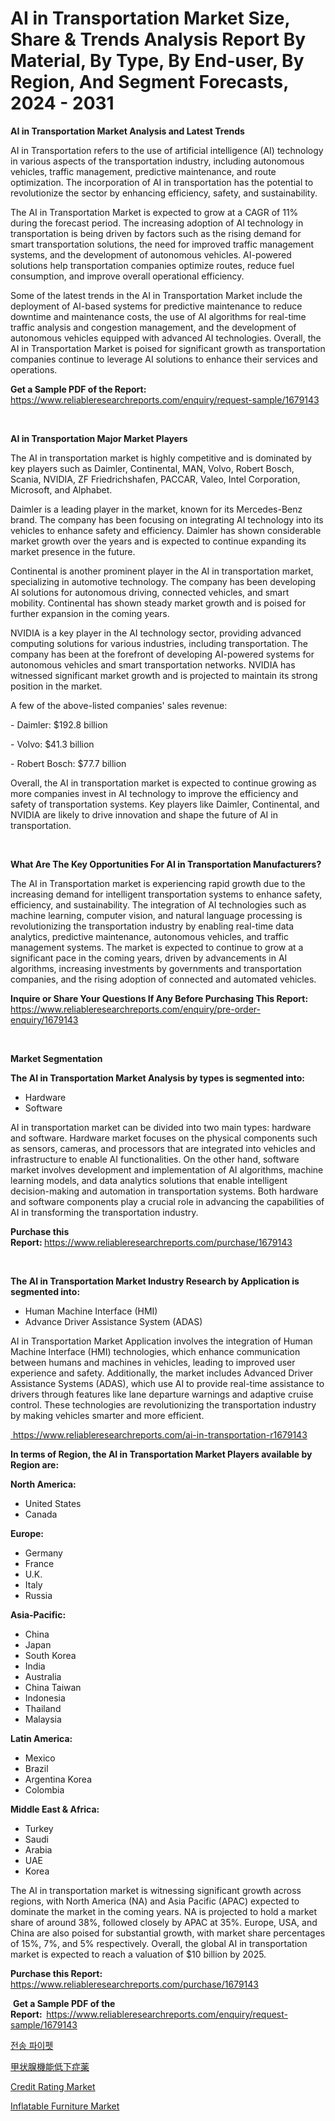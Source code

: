 <p><h1>AI in Transportation Market Size, Share & Trends Analysis Report By Material, By Type, By End-user, By Region, And Segment Forecasts, 2024 - 2031</h1></p><p><strong>AI in Transportation Market Analysis and Latest Trends</strong></p>
<p><p>AI in Transportation refers to the use of artificial intelligence (AI) technology in various aspects of the transportation industry, including autonomous vehicles, traffic management, predictive maintenance, and route optimization. The incorporation of AI in transportation has the potential to revolutionize the sector by enhancing efficiency, safety, and sustainability.</p><p>The AI in Transportation Market is expected to grow at a CAGR of 11% during the forecast period. The increasing adoption of AI technology in transportation is being driven by factors such as the rising demand for smart transportation solutions, the need for improved traffic management systems, and the development of autonomous vehicles. AI-powered solutions help transportation companies optimize routes, reduce fuel consumption, and improve overall operational efficiency.</p><p>Some of the latest trends in the AI in Transportation Market include the deployment of AI-based systems for predictive maintenance to reduce downtime and maintenance costs, the use of AI algorithms for real-time traffic analysis and congestion management, and the development of autonomous vehicles equipped with advanced AI technologies. Overall, the AI in Transportation Market is poised for significant growth as transportation companies continue to leverage AI solutions to enhance their services and operations.</p></p>
<p><strong>Get a Sample PDF of the Report:&nbsp;</strong> <a href="https://www.reliableresearchreports.com/enquiry/request-sample/1679143">https://www.reliableresearchreports.com/enquiry/request-sample/1679143</a></p>
<p>&nbsp;</p>
<p><strong>AI in Transportation Major Market Players</strong></p>
<p><p>The AI in transportation market is highly competitive and is dominated by key players such as Daimler, Continental, MAN, Volvo, Robert Bosch, Scania, NVIDIA, ZF Friedrichshafen, PACCAR, Valeo, Intel Corporation, Microsoft, and Alphabet.</p><p>Daimler is a leading player in the market, known for its Mercedes-Benz brand. The company has been focusing on integrating AI technology into its vehicles to enhance safety and efficiency. Daimler has shown considerable market growth over the years and is expected to continue expanding its market presence in the future.</p><p>Continental is another prominent player in the AI in transportation market, specializing in automotive technology. The company has been developing AI solutions for autonomous driving, connected vehicles, and smart mobility. Continental has shown steady market growth and is poised for further expansion in the coming years.</p><p>NVIDIA is a key player in the AI technology sector, providing advanced computing solutions for various industries, including transportation. The company has been at the forefront of developing AI-powered systems for autonomous vehicles and smart transportation networks. NVIDIA has witnessed significant market growth and is projected to maintain its strong position in the market.</p><p>A few of the above-listed companies' sales revenue: </p><p>- Daimler: $192.8 billion</p><p>- Volvo: $41.3 billion</p><p>- Robert Bosch: $77.7 billion</p><p>Overall, the AI in transportation market is expected to continue growing as more companies invest in AI technology to improve the efficiency and safety of transportation systems. Key players like Daimler, Continental, and NVIDIA are likely to drive innovation and shape the future of AI in transportation.</p></p>
<p>&nbsp;</p>
<p><strong>What Are The Key Opportunities For AI in Transportation Manufacturers?</strong></p>
<p><p>The AI in Transportation market is experiencing rapid growth due to the increasing demand for intelligent transportation systems to enhance safety, efficiency, and sustainability. The integration of AI technologies such as machine learning, computer vision, and natural language processing is revolutionizing the transportation industry by enabling real-time data analytics, predictive maintenance, autonomous vehicles, and traffic management systems. The market is expected to continue to grow at a significant pace in the coming years, driven by advancements in AI algorithms, increasing investments by governments and transportation companies, and the rising adoption of connected and automated vehicles.</p></p>
<p><strong>Inquire or Share Your Questions If Any Before Purchasing This Report:</strong> <a href="https://www.reliableresearchreports.com/enquiry/pre-order-enquiry/1679143">https://www.reliableresearchreports.com/enquiry/pre-order-enquiry/1679143</a></p>
<p>&nbsp;</p>
<p><strong>Market Segmentation</strong></p>
<p><strong>The AI in Transportation Market Analysis by types is segmented into:</strong></p>
<p><ul><li>Hardware</li><li>Software</li></ul></p>
<p><p>AI in transportation market can be divided into two main types: hardware and software. Hardware market focuses on the physical components such as sensors, cameras, and processors that are integrated into vehicles and infrastructure to enable AI functionalities. On the other hand, software market involves development and implementation of AI algorithms, machine learning models, and data analytics solutions that enable intelligent decision-making and automation in transportation systems. Both hardware and software components play a crucial role in advancing the capabilities of AI in transforming the transportation industry.</p></p>
<p><strong>Purchase this Report:&nbsp;</strong><a href="https://www.reliableresearchreports.com/purchase/1679143">https://www.reliableresearchreports.com/purchase/1679143</a></p>
<p>&nbsp;</p>
<p><strong>The AI in Transportation Market Industry Research by Application is segmented into:</strong></p>
<p><ul><li>Human Machine Interface (HMI)</li><li>Advance Driver Assistance System (ADAS)</li></ul></p>
<p><p>AI in Transportation Market Application involves the integration of Human Machine Interface (HMI) technologies, which enhance communication between humans and machines in vehicles, leading to improved user experience and safety. Additionally, the market includes Advanced Driver Assistance Systems (ADAS), which use AI to provide real-time assistance to drivers through features like lane departure warnings and adaptive cruise control. These technologies are revolutionizing the transportation industry by making vehicles smarter and more efficient.</p></p>
<p><a href="https://www.reliableresearchreports.com/ai-in-transportation-r1679143">&nbsp;https://www.reliableresearchreports.com/ai-in-transportation-r1679143</a></p>
<p><strong>In terms of Region, the AI in Transportation Market Players available by Region are:</strong></p>
<p>
    <p> <strong> North America: </strong>
        <ul>
            <li>United States</li>
            <li>Canada</li>
        </ul>
        </p> 
    <p> <strong> Europe: </strong>
        <ul>
            <li>Germany</li>
            <li>France</li>
            <li>U.K.</li>
            <li>Italy</li>
            <li>Russia</li>
        </ul>
        </p> 
    <p> <strong> Asia-Pacific: </strong>
        <ul>
            <li>China</li>
            <li>Japan</li>
            <li>South Korea</li>
            <li>India</li>
            <li>Australia</li>
            <li>China Taiwan</li>
            <li>Indonesia</li>
            <li>Thailand</li>
            <li>Malaysia</li>
        </ul>
        </p> 
    <p> <strong> Latin America: </strong>
        <ul>
            <li>Mexico</li>
            <li>Brazil</li>
            <li>Argentina Korea</li>
            <li>Colombia</li>
        </ul>
        </p> 
    <p> <strong> Middle East & Africa: </strong>
        <ul>
            <li>Turkey</li>
            <li>Saudi</li>
            <li>Arabia</li>
            <li>UAE</li>
            <li>Korea</li>
        </ul>
    </p>
    </p>
<p><p>The AI in transportation market is witnessing significant growth across regions, with North America (NA) and Asia Pacific (APAC) expected to dominate the market in the coming years. NA is projected to hold a market share of around 38%, followed closely by APAC at 35%. Europe, USA, and China are also poised for substantial growth, with market share percentages of 15%, 7%, and 5% respectively. Overall, the global AI in transportation market is expected to reach a valuation of $10 billion by 2025.</p></p>
<p><strong>Purchase this Report: </strong><a href="https://www.reliableresearchreports.com/purchase/1679143">https://www.reliableresearchreports.com/purchase/1679143</a></p>
<p>&nbsp;<strong>Get a Sample PDF of the Report:&nbsp;&nbsp;</strong><a href="https://www.reliableresearchreports.com/enquiry/request-sample/1679143">https://www.reliableresearchreports.com/enquiry/request-sample/1679143</a></p>
<p><strong></strong></p>
<p><p><a href="https://github.com/vss5505pa7z1p/Market-Research-Report-List-2/blob/main/705695258873.md">전송 파이펫</a></p><p><a href="https://github.com/pepo3k/Market-Research-Report-List-1/blob/main/370067411267.md">甲状腺機能低下症薬</a></p><p><a href="https://github.com/sofayahoo2023/Market-Research-Report-List-4/blob/main/credit-rating-market.md">Credit Rating Market</a></p><p><a href="https://issuu.com/reportprime-2/docs/inflatable-furniture-market-size-2030.pptx">Inflatable Furniture Market</a></p></p>